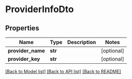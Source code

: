 # ProviderInfoDto


## Properties
Name | Type | Description | Notes
------------ | ------------- | ------------- | -------------
**provider_name** | **str** |  | [optional] 
**provider_key** | **str** |  | [optional] 

[[Back to Model list]](../README.md#documentation-for-models) [[Back to API list]](../README.md#documentation-for-api-endpoints) [[Back to README]](../README.md)


